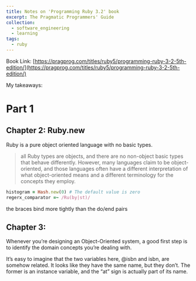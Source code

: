 ```yaml
---
title: Notes on 'Programming Ruby 3.2' book
excerpt: The Pragmatic Programmers' Guide
collection:
  - software_engineering
  - learning
tags:
  - ruby
---
```

Book Link: [https://pragprog.com/titles/ruby5/programming-ruby-3-2-5th-edition/](https://pragprog.com/titles/ruby5/programming-ruby-3-2-5th-edition/)

My takeaways:

# Part 1

## Chapter 2: Ruby.new

Ruby is a pure object oriented language with no basic types.
> all Ruby types are objects, and there are no non-object basic types that behave differently. However, many languages claim to be object-oriented, and those languages often have a different interpretation of what object-oriented means and a different terminology for the concepts they employ.
```ruby
histogram = Hash.new(0) # The default value is zero
regerx_comparator =~ /Ru(by|st)/
```

the braces bind more tightly than the do/end pairs

## Chapter 3: 

Whenever you’re designing an Object-Oriented system, a good first step is to identify the domain concepts you’re dealing with.

It’s easy to imagine that the two variables here, @isbn and isbn, are somehow related. It looks like they have the same name, but they don’t. The former is an instance variable, and the “at” sign is actually part of its name.
